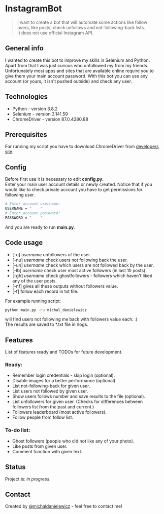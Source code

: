 # InstagramBot
> I want to create a bot that will automate some actions like follow users, like posts, check unfollows and not-following-back lists. \
> It does not use official Instagram API.

## General info
I wanted to create this bot to improve my skills in Selenium and Python. Apart from that I was just curious who unfollowed my from my friends. \
Unfortunately most apps and sites that are available online require you to give them your main account password. With this bot you can use any 
account (or yours, it isn't pushed outside) and check any user. 

## Technologies
* Python - version 3.8.2
* Selenium - version 3.141.59
* ChromeDriver - version 87.0.4280.88

## Prerequisites
For running my script you have to download ChromeDriver from [developers site](https://chromedriver.chromium.org/).  

## Config
Before first use it is necessary to edit **config.py**.  
Enter your main user account details or newly created. Notice that if you would like to check private account you have to get permissions for following user.
```bash
# Enter account username:
USERNAME = "    " 
# Enter account password:
PASSWORD = "    "
```
And you are ready to run **main.py**.

## Code usage
* [-u] *username* unfollowers of the user.
* [-nu] *username* check users not following back the user.
* [-un] *username* check which users are not followed back by the user.
* [-lb] *username* check user most active followers (in last 10 posts).
* [-gh] *username* check ghostfollowers - followers which haven't liked any of the user posts.
* [-nf] gives all these outputs without followers value.
* [-f] follow each record in txt file.
  
For example running script:
```bash
python main.py -nu michal_danielewicz
```
will find users not following me back with followers value each. :)  
The results are saved to *.txt file in /logs.

## Features
List of features ready and TODOs for future development.

### Ready:
* Remember login credentials - skip login (optional).
* Disable images for a better performance (optional).
* List not-following-back for given user.
* List users not followed by given user.
* Show users follows number and save results to the file (optional).
* List unfollowers for given user. (Checks for differences between followers list from the past and current.)
* Followers leaderboard (most active followers).
* Follow people from follow list.

### To-do list:
* Ghost followers (people who did not like any of your photo).
* Like posts from given user.
* Comment function with given text.

## Status
Project is: _in progress_.

## Contact
Created by [@michaldanielewicz](https://michaldanielewicz.github.io/) - feel free to contact me!

